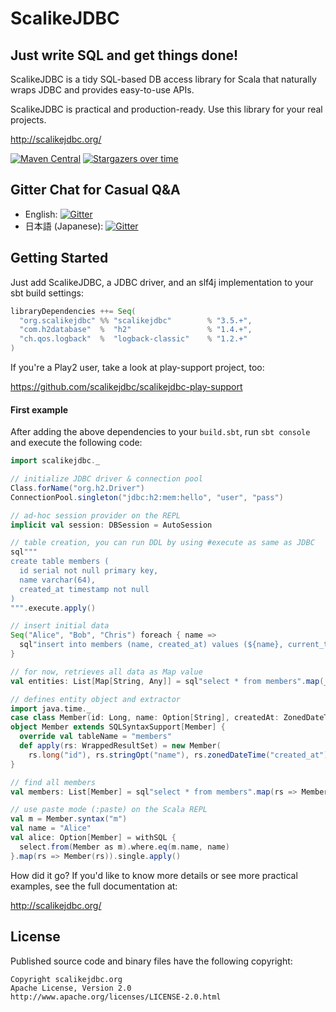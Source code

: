 # ScalikeJDBC

## Just write SQL and get things done!

ScalikeJDBC is a tidy SQL-based DB access library for Scala that naturally wraps JDBC and provides easy-to-use APIs.

ScalikeJDBC is practical and production-ready. Use this library for your real projects.

http://scalikejdbc.org/

[![Maven Central](https://img.shields.io/maven-central/v/org.scalikejdbc/scalikejdbc_2.12.svg?label=Maven%20Central)](https://search.maven.org/search?q=g:org.scalikejdbc%20AND%20a:scalikejdbc_2.12)
[![Stargazers over time](https://starchart.cc/scalikejdbc/scalikejdbc.svg)](https://starchart.cc/scalikejdbc/scalikejdbc)

## Gitter Chat for Casual Q&A

- English: [![Gitter](https://badges.gitter.im/Join%20Chat.svg)](https://gitter.im/scalikejdbc/en?utm_source=badge&utm_medium=badge&utm_campaign=pr-badge&utm_content=badge)
- 日本語 (Japanese): [![Gitter](https://badges.gitter.im/_チャットへ.svg)](https://gitter.im/scalikejdbc/ja?utm_source=badge&utm_medium=badge&utm_campaign=pr-badge&utm_content=badge)

## Getting Started

Just add ScalikeJDBC, a JDBC driver, and an slf4j implementation to your sbt build settings:

```scala
libraryDependencies ++= Seq(
  "org.scalikejdbc" %% "scalikejdbc"        % "3.5.+",
  "com.h2database"  %  "h2"                 % "1.4.+",
  "ch.qos.logback"  %  "logback-classic"    % "1.2.+"
)
```

If you're a Play2 user, take a look at play-support project, too:

https://github.com/scalikejdbc/scalikejdbc-play-support

#### First example

After adding the above dependencies to your `build.sbt`, run `sbt console` and execute the following code:

```scala
import scalikejdbc._

// initialize JDBC driver & connection pool
Class.forName("org.h2.Driver")
ConnectionPool.singleton("jdbc:h2:mem:hello", "user", "pass")

// ad-hoc session provider on the REPL
implicit val session: DBSession = AutoSession

// table creation, you can run DDL by using #execute as same as JDBC
sql"""
create table members (
  id serial not null primary key,
  name varchar(64),
  created_at timestamp not null
)
""".execute.apply()

// insert initial data
Seq("Alice", "Bob", "Chris") foreach { name =>
  sql"insert into members (name, created_at) values (${name}, current_timestamp)".update.apply()
}

// for now, retrieves all data as Map value
val entities: List[Map[String, Any]] = sql"select * from members".map(_.toMap).list.apply()

// defines entity object and extractor
import java.time._
case class Member(id: Long, name: Option[String], createdAt: ZonedDateTime)
object Member extends SQLSyntaxSupport[Member] {
  override val tableName = "members"
  def apply(rs: WrappedResultSet) = new Member(
    rs.long("id"), rs.stringOpt("name"), rs.zonedDateTime("created_at"))
}

// find all members
val members: List[Member] = sql"select * from members".map(rs => Member(rs)).list.apply()

// use paste mode (:paste) on the Scala REPL
val m = Member.syntax("m")
val name = "Alice"
val alice: Option[Member] = withSQL {
  select.from(Member as m).where.eq(m.name, name)
}.map(rs => Member(rs)).single.apply()
```

How did it go? If you'd like to know more details or see more practical examples, see the full documentation at:

http://scalikejdbc.org/


## License

Published source code and binary files have the following copyright:

```
Copyright scalikejdbc.org
Apache License, Version 2.0
http://www.apache.org/licenses/LICENSE-2.0.html
```

